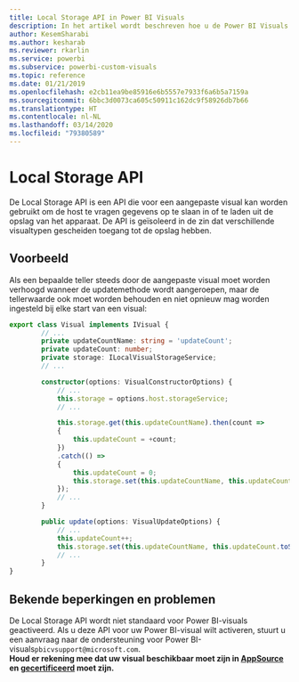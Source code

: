 ```yaml
---
title: Local Storage API in Power BI Visuals
description: In het artikel wordt beschreven hoe u de Power BI Visuals API gebruikt om toegang te krijgen tot de lokale opslag van de browser
author: KesemSharabi
ms.author: kesharab
ms.reviewer: rkarlin
ms.service: powerbi
ms.subservice: powerbi-custom-visuals
ms.topic: reference
ms.date: 01/21/2019
ms.openlocfilehash: e2cb11ea9be85916e6b5557e7933f6a6b5a7159a
ms.sourcegitcommit: 6bbc3d0073ca605c50911c162dc9f58926db7b66
ms.translationtype: HT
ms.contentlocale: nl-NL
ms.lasthandoff: 03/14/2020
ms.locfileid: "79380589"
---
```

# <a name="local-storage-api"></a>Local Storage API

De Local Storage API is een API die voor een aangepaste visual kan worden gebruikt om de host te vragen gegevens op te slaan in of te laden uit de opslag van het apparaat. De API is geïsoleerd in de zin dat verschillende visualtypen gescheiden toegang tot de opslag hebben.

## <a name="sample"></a>Voorbeeld

Als een bepaalde teller steeds door de aangepaste visual moet worden verhoogd wanneer de updatemethode wordt aangeroepen, maar de tellerwaarde ook moet worden behouden en niet opnieuw mag worden ingesteld bij elke start van een visual:

```typescript
export class Visual implements IVisual {
        // ...
        private updateCountName: string = 'updateCount';
        private updateCount: number;
        private storage: ILocalVisualStorageService;
        // ...

        constructor(options: VisualConstructorOptions) {
            // ...
            this.storage = options.host.storageService;
            // ...

            this.storage.get(this.updateCountName).then(count =>
            {
                this.updateCount = +count;
            })
            .catch(() =>
            {
                this.updateCount = 0;
                this.storage.set(this.updateCountName, this.updateCount.toString());
            });
            // ...
        }

        public update(options: VisualUpdateOptions) {
            // ...
            this.updateCount++;
            this.storage.set(this.updateCountName, this.updateCount.toString());
            // ...
        }
}
```

## <a name="known-limitations-and-issues"></a>Bekende beperkingen en problemen

De Local Storage API wordt niet standaard voor Power BI-visuals geactiveerd. Als u deze API voor uw Power BI-visual wilt activeren, stuurt u een aanvraag naar de ondersteuning voor Power BI-visuals`pbicvsupport@microsoft.com`.  
**Houd er rekening mee dat uw visual beschikbaar moet zijn in [AppSource](https://appsource.microsoft.com/en-us/marketplace/apps?product=power-bi-visuals) en [gecertificeerd](https://powerbi.microsoft.com/en-us/documentation/powerbi-custom-visuals-certified/) moet zijn.**
